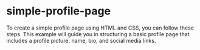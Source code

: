 # simple-profile-page
To create a simple profile page using HTML and CSS, you can follow these steps. This example will guide you in structuring a basic profile page that includes a profile picture, name, bio, and social media links.
